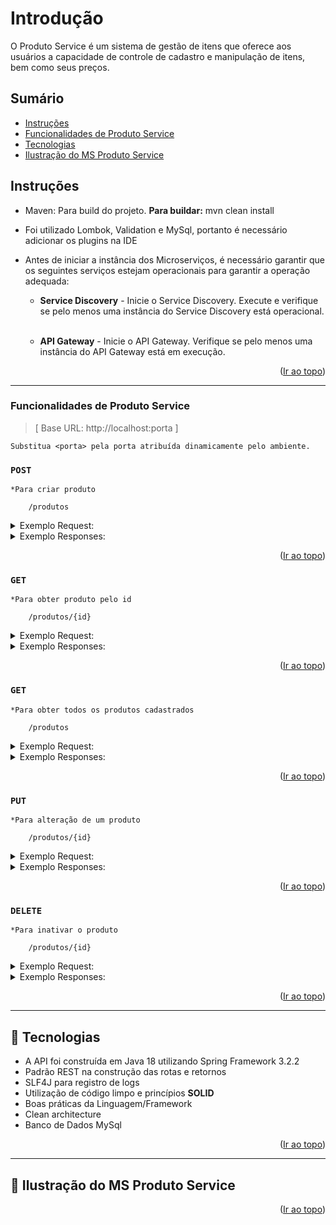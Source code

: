 <a name="readme-top"></a>

# Introdução

O Produto Service é um sistema de gestão de itens que oferece aos usuários a capacidade de controle de cadastro e manipulação de itens, bem como seus preços.


## Sumário
* [Instruções](#instruções)
* [Funcionalidades de Produto Service](#funcionalidades-de-produto-service)
* [Tecnologias](#-tecnologias)
* [Ilustração do MS Produto Service](#-ilustração-do-ms-produto-service)


## Instruções

- Maven: Para build do projeto. **Para buildar:** mvn clean install
- Foi utilizado Lombok, Validation e MySql, portanto é necessário adicionar os plugins na IDE
- Antes de iniciar a instância dos Microserviços, é necessário garantir que os seguintes serviços estejam operacionais para garantir a operação adequada:</br>

	* **Service Discovery** - Inicie o Service Discovery. Execute e verifique se pelo menos uma instância do Service Discovery está operacional.</br></br>
	
	* **API Gateway** - Inicie o API Gateway. Verifique se pelo menos uma instância do API Gateway está em execução.

<p align="right">(<a href="#readme-top">Ir ao topo</a>)</p>

---------

### Funcionalidades de Produto Service

>[ Base URL: http://localhost:porta ] 

`Substitua <porta> pela porta atribuída dinamicamente pelo ambiente.`


### ``POST``  
`*Para criar produto`

```
	/produtos
```
<details>
  <summary>Exemplo Request:</summary>

```
curl --location 'http://localhost:42019/produtos' \
--header 'Content-Type: application/json' \
--data '{
    "nome": "Mouse",
    "descricao": "HyperX",
    "preco": 150.00
}'
```
</details>

<details>
  <summary>Exemplo Responses:</summary>

201 - _Created_
`- Será retornado o id do produto criado.`

```
1
```

</details>

<p align="right">(<a href="#readme-top">Ir ao topo</a>)</p>

### ``GET``
`*Para obter produto pelo id`

```
	/produtos/{id}
```

<details>
  <summary>Exemplo Request:</summary>

```
curl --location 'http://localhost:42019/produtos/1'
```
</details>

<details>
  <summary>Exemplo Responses:</summary>

200 - _OK_
`- Será retornado o produto`

```
{
    "id": 1,
    "nome": "Mouse",
    "descricao": "HyperX",
    "preco": 150.0,
    "status": "ATIVO",
    "dataCriacao": "2024-03-21T20:15:33.816997"
}
```

404 - _Not Found_

```
{
    "code": "tc.produtoNaoEncontrado",
    "message": "Produto não encontrado."
}
```
</details>

<p align="right">(<a href="#readme-top">Ir ao topo</a>)</p>

### ``GET``
`*Para obter todos os produtos cadastrados`

```
	/produtos
```

<details>
  <summary>Exemplo Request:</summary>

```
curl --location 'http://localhost:42019/produtos'
```
</details>

<details>
  <summary>Exemplo Responses:</summary>

200 - _OK_
`- Será retornado todos os produtos ativos`

```
[
    {
        "id": 1,
        "nome": "Mouse",
        "descricao": "HyperX",
        "preco": 150.0,
        "status": "ATIVO",
        "dataCriacao": "2024-03-21T20:15:33.816997"
    },
    {
        "id": 2,
        "nome": "Teclado",
        "descricao": "HyperX",
        "preco": 500.0,
        "status": "ATIVO",
        "dataCriacao": "2024-03-21T20:23:35.090652"
    }
]
```
</details>

<p align="right">(<a href="#readme-top">Ir ao topo</a>)</p>

### ``PUT``
`*Para alteração de um produto`

```
	/produtos/{id}
```

<details>
  <summary>Exemplo Request:</summary>

```
curl --location --request PUT 'http://localhost:42019/produtos/1' \
--header 'Content-Type: application/json' \
--data '{
    "nome": "Mouse Alterado",
    "descricao": "HyperX Alerado",
    "preco": 200.00
}'
```
</details>

<details>
  <summary>Exemplo Responses:</summary>

204 - _No Content_
`- O produto foi alterado com sucesso`

404 - _Not Found_

```
{
    "code": "tc.produtoNaoEncontrado",
    "message": "Produto não encontrado."
}
```
</details>

<p align="right">(<a href="#readme-top">Ir ao topo</a>)</p>

### ``DELETE``
`*Para inativar o produto`

```
	/produtos/{id}
```

<details>
  <summary>Exemplo Request:</summary>

```
curl --location --request DELETE 'http://localhost:42019/produtos/2'
```
</details>

<details>
  <summary>Exemplo Responses:</summary>

204 - _No Content_
`- O produto foi inativado com sucesso`
</details>

<p align="right">(<a href="#readme-top">Ir ao topo</a>)</p>

---------

## 📍️ Tecnologias

- A API foi construída em Java 18 utilizando Spring Framework 3.2.2
- Padrão REST na construção das rotas e retornos
- SLF4J para registro de logs
- Utilização de código limpo e princípios **SOLID**
- Boas práticas da Linguagem/Framework
- Clean architecture
- Banco de Dados MySql

<p align="right">(<a href="#readme-top">Ir ao topo</a>)</p>

---------

## 📍️ Ilustração do MS Produto Service



<p align="right">(<a href="#readme-top">Ir ao topo</a>)</p>